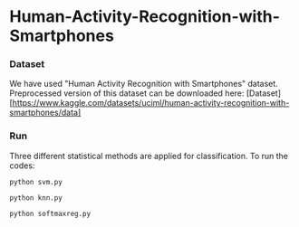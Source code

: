 # Human-Activity-Recognition-with-Smartphones

### Dataset
We have used "Human Activity Recognition with Smartphones" dataset. Preprocessed version of this dataset can be downloaded here: [Dataset][https://www.kaggle.com/datasets/uciml/human-activity-recognition-with-smartphones/data]

### Run 
Three different statistical methods are applied for classification. To run the codes: 

    python svm.py

    python knn.py

    python softmaxreg.py
